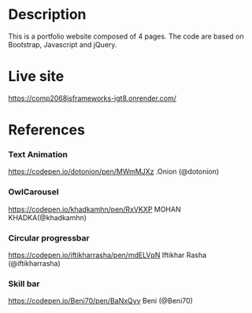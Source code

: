 # Description
This is a portfolio website composed of 4 pages. 
The code are based on Bootstrap, Javascript and jQuery.

# Live site
https://comp2068jsframeworks-igt8.onrender.com/


# References

### Text Animation
https://codepen.io/dotonion/pen/MWmMJXz 
.Onion (@dotonion)


### OwlCarousel
https://codepen.io/khadkamhn/pen/RxVKXP
MOHAN KHADKA(@khadkamhn)


### Circular progressbar
https://codepen.io/iftikharrasha/pen/mdELVpN
Iftikhar Rasha (@iftikharrasha)


### Skill bar
https://codepen.io/Beni70/pen/BaNxQyv
Beni (@Beni70)